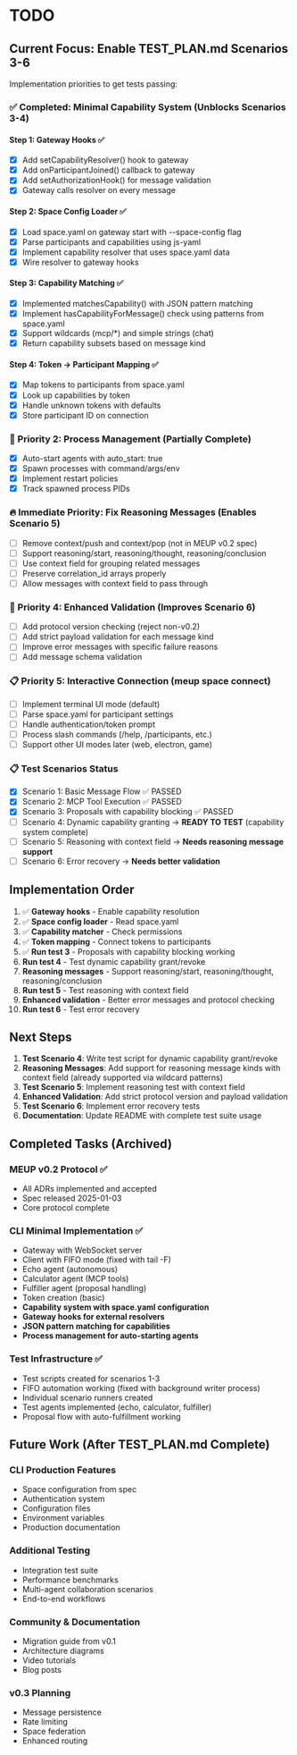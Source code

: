 # TODO

## Current Focus: Enable TEST_PLAN.md Scenarios 3-6

Implementation priorities to get tests passing:

### ✅ Completed: Minimal Capability System (Unblocks Scenarios 3-4)

#### Step 1: Gateway Hooks ✅
- [x] Add setCapabilityResolver() hook to gateway
- [x] Add onParticipantJoined() callback to gateway  
- [x] Add setAuthorizationHook() for message validation
- [x] Gateway calls resolver on every message

#### Step 2: Space Config Loader ✅
- [x] Load space.yaml on gateway start with --space-config flag
- [x] Parse participants and capabilities using js-yaml
- [x] Implement capability resolver that uses space.yaml data
- [x] Wire resolver to gateway hooks

#### Step 3: Capability Matching ✅
- [x] Implemented matchesCapability() with JSON pattern matching
- [x] Implement hasCapabilityForMessage() check using patterns from space.yaml
- [x] Support wildcards (mcp/*) and simple strings (chat)
- [x] Return capability subsets based on message kind

#### Step 4: Token → Participant Mapping ✅
- [x] Map tokens to participants from space.yaml
- [x] Look up capabilities by token
- [x] Handle unknown tokens with defaults
- [x] Store participant ID on connection

### 🚀 Priority 2: Process Management (Partially Complete)
- [x] Auto-start agents with auto_start: true
- [x] Spawn processes with command/args/env
- [x] Implement restart policies
- [x] Track spawned process PIDs

### 🔥 Immediate Priority: Fix Reasoning Messages (Enables Scenario 5)
- [ ] Remove context/push and context/pop (not in MEUP v0.2 spec)
- [ ] Support reasoning/start, reasoning/thought, reasoning/conclusion
- [ ] Use context field for grouping related messages
- [ ] Preserve correlation_id arrays properly
- [ ] Allow messages with context field to pass through

### 🚀 Priority 4: Enhanced Validation (Improves Scenario 6)
- [ ] Add protocol version checking (reject non-v0.2)
- [ ] Add strict payload validation for each message kind
- [ ] Improve error messages with specific failure reasons
- [ ] Add message schema validation

### 📋 Priority 5: Interactive Connection (meup space connect)
- [ ] Implement terminal UI mode (default)
- [ ] Parse space.yaml for participant settings
- [ ] Handle authentication/token prompt
- [ ] Process slash commands (/help, /participants, etc.)
- [ ] Support other UI modes later (web, electron, game)

### 📋 Test Scenarios Status
- [x] Scenario 1: Basic Message Flow ✅ PASSED
- [x] Scenario 2: MCP Tool Execution ✅ PASSED
- [x] Scenario 3: Proposals with capability blocking ✅ PASSED
- [ ] Scenario 4: Dynamic capability granting → **READY TO TEST** (capability system complete)
- [ ] Scenario 5: Reasoning with context field → **Needs reasoning message support**
- [ ] Scenario 6: Error recovery → **Needs better validation**

## Implementation Order

1. ✅ **Gateway hooks** - Enable capability resolution 
2. ✅ **Space config loader** - Read space.yaml
3. ✅ **Capability matcher** - Check permissions
4. ✅ **Token mapping** - Connect tokens to participants
5. ✅ **Run test 3** - Proposals with capability blocking working
6. **Run test 4** - Test dynamic capability grant/revoke
7. **Reasoning messages** - Support reasoning/start, reasoning/thought, reasoning/conclusion
8. **Run test 5** - Test reasoning with context field
9. **Enhanced validation** - Better error messages and protocol checking
10. **Run test 6** - Test error recovery

## Next Steps

1. **Test Scenario 4**: Write test script for dynamic capability grant/revoke
2. **Reasoning Messages**: Add support for reasoning message kinds with context field (already supported via wildcard patterns)
3. **Test Scenario 5**: Implement reasoning test with context field
4. **Enhanced Validation**: Add strict protocol version and payload validation
5. **Test Scenario 6**: Implement error recovery tests
6. **Documentation**: Update README with complete test suite usage

## Completed Tasks (Archived)

### MEUP v0.2 Protocol ✅
- All ADRs implemented and accepted
- Spec released 2025-01-03
- Core protocol complete

### CLI Minimal Implementation ✅
- Gateway with WebSocket server
- Client with FIFO mode (fixed with tail -F)
- Echo agent (autonomous)
- Calculator agent (MCP tools)
- Fulfiller agent (proposal handling)
- Token creation (basic)
- **Capability system with space.yaml configuration**
- **Gateway hooks for external resolvers**
- **JSON pattern matching for capabilities**
- **Process management for auto-starting agents**

### Test Infrastructure ✅
- Test scripts created for scenarios 1-3
- FIFO automation working (fixed with background writer process)
- Individual scenario runners created
- Test agents implemented (echo, calculator, fulfiller)
- Proposal flow with auto-fulfillment working

## Future Work (After TEST_PLAN.md Complete)

### CLI Production Features
- Space configuration from spec
- Authentication system
- Configuration files
- Environment variables
- Production documentation

### Additional Testing
- Integration test suite
- Performance benchmarks
- Multi-agent collaboration scenarios
- End-to-end workflows

### Community & Documentation
- Migration guide from v0.1
- Architecture diagrams
- Video tutorials
- Blog posts

### v0.3 Planning
- Message persistence
- Rate limiting
- Space federation
- Enhanced routing